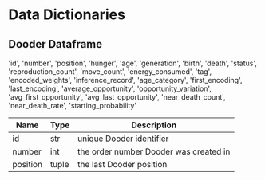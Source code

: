 # Data Dictionaries

## Dooder Dataframe
'id', 
'number', 
'position', 
'hunger', 
'age', 
'generation', 
'birth',
'death', 
'status', 
'reproduction_count', 
'move_count',
'energy_consumed', 
'tag', 
'encoded_weights', 
'inference_record',
'age_category', 
'first_encoding', 
'last_encoding',
'average_opportunity', 
'opportunity_variation', 
'avg_first_opportunity',
'avg_last_opportunity', 
'near_death_count', 
'near_death_rate',
'starting_probability'

| Name | Type | Description |
|------|------|-------------|
| id    | str     |  unique Dooder identifier         |
| number    | int     |  the order number Dooder was created in        |
|  position    |  tuple    |    the last Dooder position         |

